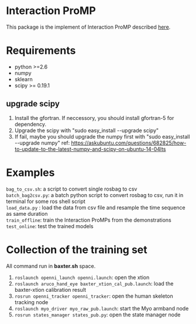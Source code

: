 # Interaction ProMP

This package is the implement of Interaction ProMP described [here](http://www.ausy.tu-darmstadt.de/uploads/Team/PubGJMaeda/phase_estim_IJRR.pdf).

# Requirements

- python >=2.6
- numpy
- sklearn
- scipy >= 0.19.1

## upgrade scipy 
1. Install the gfortran. If neccessory, you should install gfortran-5 for dependency.
2. Upgrade the scipy with "sudo easy_install --upgrade scipy"
3. If fail, maybe you should upgrade the numpy first with "sudo easy_install --upgrade numpy"
ref: https://askubuntu.com/questions/682825/how-to-update-to-the-latest-numpy-and-scipy-on-ubuntu-14-04lts

# Examples  
`bag_to_csv.sh`: a script to convert single rosbag to csv  
`batch_bag2csv.py`: a batch python script to convert rosbag to csv, run it in terminal for some ros shell script  
`load_data.py` : load the data from csv file and resample the time sequence as same duration  
`train_offline`: train the Interaction ProMPs from the demonstrations 
`test_online`: test the trained models  

# Collection of the training set
All command run in **baxter.sh** space.  
1. `roslaunch openni_launch openni.launch`: open the xtion  
2. `roslaunch aruco_hand_eye baxter_xtion_cal_pub.launch`: load the baxter-xtion calibration result  
3. `rosrun openni_tracker openni_tracker`: open the human skeleton tracking node  
4. `roslaunch myo_driver myo_raw_pub.launch`: start the Myo armband node  
5. `rosrun states_manager states_pub.py`: open the state manager node  